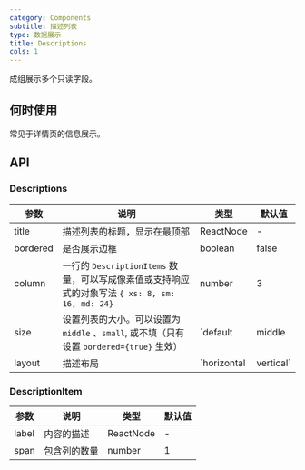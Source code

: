 ```yaml
---
category: Components
subtitle: 描述列表
type: 数据展示
title: Descriptions
cols: 1
---
```


成组展示多个只读字段。

## 何时使用

常见于详情页的信息展示。

## API

### Descriptions

| 参数 | 说明 | 类型 | 默认值 |
| --- | --- | --- | --- |
| title | 描述列表的标题，显示在最顶部 | ReactNode | - |
| bordered | 是否展示边框 | boolean | false |
| column | 一行的 `DescriptionItems` 数量，可以写成像素值或支持响应式的对象写法 `{ xs: 8, sm: 16, md: 24}` | number | 3 |
| size | 设置列表的大小。可以设置为 `middle` 、`small`, 或不填（只有设置 `bordered={true}` 生效） | `default | middle | small` | false |
| layout | 描述布局 | `horizontal | vertical` | `horizontal` |

### DescriptionItem

| 参数  | 说明         | 类型      | 默认值 |
| ----- | ------------ | --------- | ------ |
| label | 内容的描述   | ReactNode | -      |
| span  | 包含列的数量 | number    | 1      |
